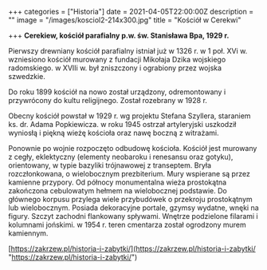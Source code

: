+++
categories = ["Historia"]
date = 2021-04-05T22:00:00Z
description = ""
image = "/images/kosciol2-214x300.jpg"
title = "Kościół w Cerekwi"

+++
**Cerekiew, kościół parafialny p.w. św. Stanisława Bpa, 1929 r.**

Pierwszy drewniany kościół parafialny istniał już w 1326 r. w 1 poł. XVi w. wzniesiono kościół murowany z fundacji Mikołaja Dzika wojskiego radomskiego. w XVIIi w. był zniszczony i ograbiony przez wojska szwedzkie. 

Do roku 1899 kościół na nowo został urządzony, odremontowany i przywrócony do kultu religijnego. Został rozebrany w 1928 r.

 Obecny kościół powstał w 1929 r. wg projektu Stefana Szyllera, staraniem ks. dr. Adama Popkiewicza. w roku 1945 ostrzał artyleryjski uszkodził wyniosłą i piękną wieżę kościoła oraz nawę boczną z witrażami. 

Ponownie po wojnie rozpoczęto odbudowę kościoła. Kościół jest murowany z cegły, eklektyczny (elementy neobaroku i renesansu oraz gotyku), orientowany, w typie bazyliki trójnawowej z transeptem. Bryła rozczłonkowana, o wielobocznym prezbiterium. Mury wspierane są przez kamienne przypory. Od północy monumentalna wieża prostokątna zakończona cebulowatym hełmem na wielobocznej podstawie. Do głównego korpusu przylega wiele przybudówek o przekroju prostokątnym lub wielobocznym. Posiada dekoracyjne portale, gzymsy wydatne, wnęki na figury. Szczyt zachodni flankowany spływami. Wnętrze podzielone filarami i kolumnami jońskimi. w 1954 r. teren cmentarza został ogrodzony murem kamiennym.

[https://zakrzew.pl/historia-i-zabytki/](https://zakrzew.pl/historia-i-zabytki/ "https://zakrzew.pl/historia-i-zabytki/")